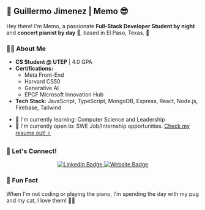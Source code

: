 ## 🌟 Guillermo Jimenez | Memo 😎

Hey there! I'm Memo, a passionate **Full-Stack Developer Student by night** and **concert pianist by day** 🎹, based in El Paso, Texas. 📍

### 👨‍💻 About Me

- **CS Student @ UTEP** | 4.0 GPA
- **Certifications:**
  - Meta Front-End
  - Harvard CS50
  - Generative AI
  - EPCF Microsoft Innovation Hub
- **Tech Stack:** JavaScript, TypeScript, MongoDB, Express, React, Node.js, Firebase, Tailwind

<div>
  <ul>
    <li>🌱 I'm currently learning: Computer Science and Leadership</li>
    <li>💼 I'm currently open to: SWE Job/Internship opportunities. <a href="https://drive.google.com/file/d/1h-xk105jlcppU9crP9hqvHqD1IDXk4zV/view?usp=sharing">Check my resume out! ⭐</a></li>
  </ul>
</div>

### 🤝 Let's Connect!

<div align="center">
  <a href="https://www.linkedin.com/in/guillermojiga/">
    <img src="https://img.shields.io/badge/LinkedIn-Guillermo%20Jimenez-blue?style=flat&logo=linkedin" alt="LinkedIn Badge">
  </a>
  <a href="https://mjiga.github.io/memoDev/">
    <img src="https://img.shields.io/badge/Website-mjiga.github.io/memoDev-brightgreen?style=flat&logo=google-chrome" alt="Website Badge">
  </a>
</div>

### 🎉 Fun Fact

When I'm not coding or playing the piano, I'm spending the day with my pug and my cat, I love them! 🐶😺
